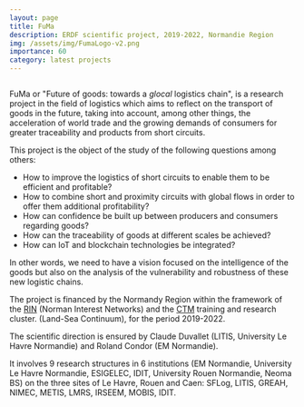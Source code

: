 ```yaml
---
layout: page
title: FuMa
description: ERDF scientific project, 2019-2022, Normandie Region 
img: /assets/img/FumaLogo-v2.png
importance: 60
category: latest projects
---
```

<div class="row">
    <div class="col-sm mt-3 mt-md-0">
        <img class="img-fluid rounded z-depth-1" src="{{ '/assets/img/FumaLogo-v2.png' | relative_url }}" alt="" title="XTerM logo"/>
    </div>
</div>
<!-- 
<div class="caption">
    FuMa logo
</div>
-->

FuMa or "Future of goods: towards a _glocal_ logistics chain", is a research project in the field of logistics which aims to reflect on the transport of goods in the future, taking into account, among other things, the acceleration of world trade and the growing demands of consumers for greater traceability and products from short circuits.

This project is the object of the study of the following questions among others:

* How to improve the logistics of short circuits to enable them to be efficient and profitable?
* How to combine short and proximity circuits with global flows in order to offer them additional profitability?
* How can confidence be built up between producers and consumers regarding goods?
* How can the traceability of goods at different scales be achieved?
* How can IoT and blockchain technologies be integrated?

In other words, we need to have a vision focused on the intelligence of the goods but also on the analysis of the vulnerability and robustness of these new logistic chains.

The project is financed by the Normandy Region within the framework of the [RIN](https://aides.normandie.fr/rin-recherche-2021) (Norman Interest Networks) and the [CTM](https://www.normandie-univ.fr/recherche/structuration-de-la-recherche/pole-ctm/) training and research cluster. (Land-Sea Continuum), for the period 2019-2022.

The scientific direction is ensured by Claude Duvallet (LITIS, University Le Havre Normandie) and Roland Condor (EM Normandie).

It involves 9 research structures in 6 institutions (EM Normandie, University Le Havre Normandie, ESIGELEC, IDIT, University Rouen Normandie, Neoma BS) on the three sites of Le Havre, Rouen and Caen: SFLog, LITIS, GREAH, NIMEC, METIS, LMRS, IRSEEM, MOBIS, IDIT.
